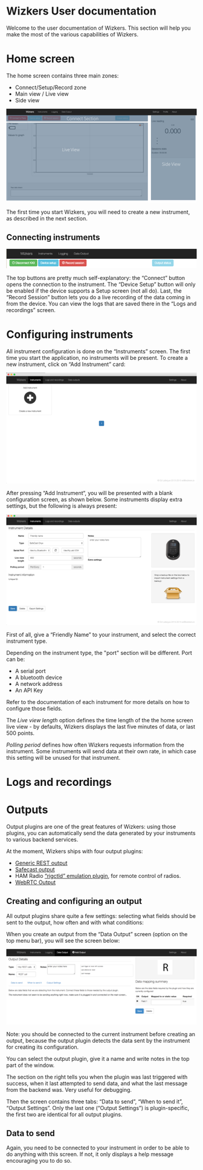 # Wizkers User documentation

Welcome to the user documentation of Wizkers. This section will help you make the most of the various capabilities of Wizkers.


# Home screen

The home screen contains three main zones:

* Connect/Setup/Record zone
* Main view / Live view
* Side view

![Home screen](img/homescreen.png)

The first time you start Wizkers, you will need to create a new instrument, as described in the next section.

## Connecting instruments

![Home controls](img/homescreen-top.png)

The top buttons are pretty much self-explanatory: the “Connect” button opens the connection to the instrument. The “Device Setup” button will only be enabled if the device supports a Setup screen (not all do). Last, the “Record Session” button lets you do a live recording of the data coming in from the device. You can view the logs that are saved there in the “Logs and recordings” screen.

# Configuring instruments

All instrument configuration is done on the “Instruments” screen. The first time you start the application, no instruments will be present. To create a new instrument, click on “Add Instrument” card:

![Add instrument](img/instruments-add.png)

After pressing “Add Instrument“, you will be presented with a blank configuration screen, as shown below. Some instruments display extra settings, but the following is always present:

![Add instrument](img/instruments-new.png)

First of all, give a “Friendly Name” to your instrument, and select the correct instrument type.

Depending on the instrument type, the "port" section will be different. Port can be:

* A serial port
* A bluetooth device
* A network address
* An API Key

Refer to the documentation of each instrument for more details on how to configure those fields.

The _Live view length_ option defines the time length of the the home screen live view - by defaults, Wizkers displays the last five minutes of data, or last 500 points.

_Polling period_ defines how often Wizkers requests information from the instrument. Some instruments will send data at their own rate, in which case this setting will be unused for that instrument.

# Logs and recordings

# Outputs

Output plugins are one of the great features of Wizkers: using those plugins, you can automatically send the data generated by your instruments to various backend services.

At the moment, Wizkers ships with four output plugins:

* [Generic REST output](out/rest.md)
* [Safecast output](out/safecase.md)
* HAM Radio [“rigctld” emulation plugin](out/rigctld.md), for remote control of radios.
* [WebRTC Output](out/webrtc.md)

## Creating and configuring an output

All output plugins share quite a few settings: selecting what fields should be sent to the output, how often and with what conditions:

When you create an output from the “Data Output” screen (option on the top menu bar), you will see the screen below:

![Output config](img/output-config.png)

Note: you should be connected to the current instrument before creating an output, because the output plugin detects the data sent by the instrument for creating its configuration.

You can select the output plugin, give it a name and write notes in the top part of the window.

The section on the right tells you when the plugin was last triggered with success, when it last attempted to send data, and what the last message from the backend was. Very useful for debugging.

Then the screen contains three tabs: “Data to send”, “When to send it”, “Output Settings”. Only the last one (“Output Settings”) is plugin-specific, the first two are identical for all output plugins.

## Data to send

Again, you need to be connected to your instrument in order to be able to do anything with this screen. If not, it only displays a help message encouraging you to do so.


